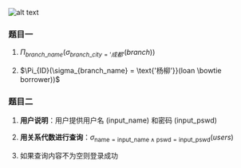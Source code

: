 ![alt text](image-1.png)
### 题目一
1. $\Pi_{branch\_name}(\sigma_{branch\_city='成都'}(branch))$

2. $\Pi_{ID}(\sigma_{branch\_name} = \text{'杨柳'}}(loan \bowtie borrower))$

### 题目二
1. **用户说明**：用户提供用户名 (input_name) 和密码 (input_pswd)

2. **用关系代数进行查询**：$\sigma_{\text{name} = \text{input\_name} \land \text{pswd} = \text{input\_pswd}}(users)$

3. 如果查询内容不为空则登录成功
